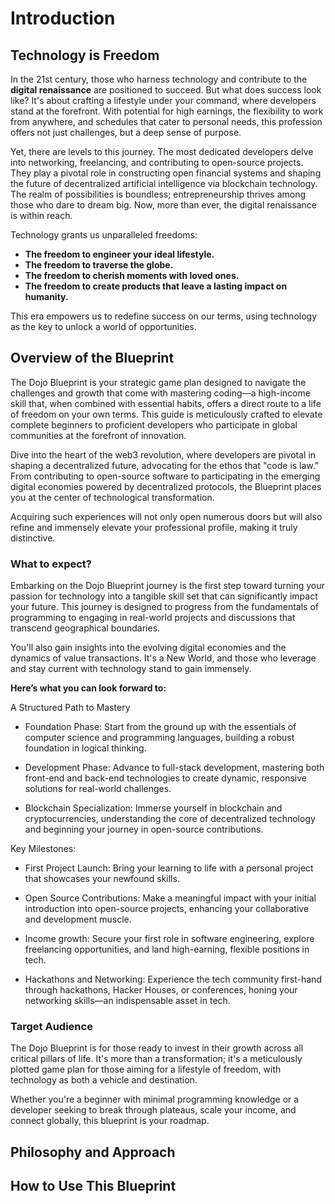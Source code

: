 # Introduction

## Technology is Freedom

In the 21st century, those who harness technology and contribute to the **digital renaissance** are positioned to succeed. But what does success look like? It's about crafting a lifestyle under your command, where developers stand at the forefront. With potential for high earnings, the flexibility to work from anywhere, and schedules that cater to personal needs, this profession offers not just challenges, but a deep sense of purpose.

Yet, there are levels to this journey. The most dedicated developers delve into networking, freelancing, and contributing to open-source projects. They play a pivotal role in constructing open financial systems and shaping the future of decentralized artificial intelligence via blockchain technology. The realm of possibilities is boundless; entrepreneurship thrives among those who dare to dream big. Now, more than ever, the digital renaissance is within reach.

Technology grants us unparalleled freedoms:

- **The freedom to engineer your ideal lifestyle.**
- **The freedom to traverse the globe.**
- **The freedom to cherish moments with loved ones.**
- **The freedom to create products that leave a lasting impact on humanity.**

This era empowers us to redefine success on our terms, using technology as the key to unlock a world of opportunities.

## Overview of the Blueprint
The Dojo Blueprint is your strategic game plan designed to navigate the challenges and growth that come with mastering coding—a high-income skill that, when combined with essential habits, offers a direct route to a life of freedom on your own terms. This guide is meticulously crafted to elevate complete beginners to proficient developers who participate in global communities at the forefront of innovation.

Dive into the heart of the web3 revolution, where developers are pivotal in shaping a decentralized future, advocating for the ethos that "code is law." From contributing to open-source software to participating in the emerging digital economies powered by decentralized protocols, the Blueprint places you at the center of technological transformation.

Acquiring such experiences will not only open numerous doors but will also refine and immensely elevate your professional profile, making it truly distinctive.

### What to expect?
Embarking on the Dojo Blueprint journey is the first step toward turning your passion for technology into a tangible skill set that can significantly impact your future. This journey is designed to progress from the fundamentals of programming to engaging in real-world projects and discussions that transcend geographical boundaries.

You'll also gain insights into the evolving digital economies and the dynamics of value transactions. It's a New World, and those who leverage and stay current with technology stand to gain immensely.

**Here’s what you can look forward to:**

A Structured Path to Mastery
- Foundation Phase: Start from the ground up with the essentials of computer science and programming languages, building a robust foundation in logical thinking.

- Development Phase:  Advance to full-stack development, mastering both front-end and back-end technologies to create dynamic, responsive solutions for real-world challenges.

- Blockchain Specialization: Immerse yourself in blockchain and cryptocurrencies, understanding the core of decentralized technology and beginning your journey in open-source contributions.

Key Milestones:
- First Project Launch: Bring your learning to life with a personal project that showcases your newfound skills.

- Open Source Contributions: Make a meaningful impact with your initial introduction into open-source projects, enhancing your collaborative and development muscle.

- Income growth: Secure your first role in software engineering, explore freelancing opportunities, and land high-earning, flexible positions in tech.

- Hackathons and Networking: Experience the tech community first-hand through hackathons, Hacker Houses, or conferences, honing your networking skills—an indispensable asset in tech.


### Target Audience
The Dojo Blueprint is for those ready to invest in their growth across all critical pillars of life. It's more than a transformation; it's a meticulously plotted game plan for those aiming for a lifestyle of freedom, with technology as both a vehicle and destination.

Whether you're a beginner with minimal programming knowledge or a developer seeking to break through plateaus, scale your income, and connect globally, this blueprint is your roadmap.


## Philosophy and Approach


## How to Use This Blueprint